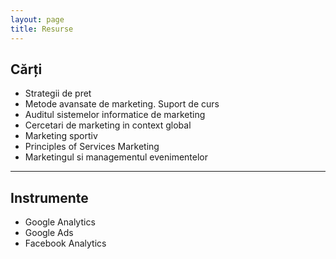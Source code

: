 ```yaml
---
layout: page
title: Resurse  
---
```



## Cărți
* Strategii de pret
* Metode avansate de marketing. Suport de curs
* Auditul sistemelor informatice de marketing
* Cercetari de marketing in context global
* Marketing sportiv
* Principles of Services Marketing
* Marketingul si managementul evenimentelor

---

## Instrumente
* Google Analytics
* Google Ads
* Facebook Analytics